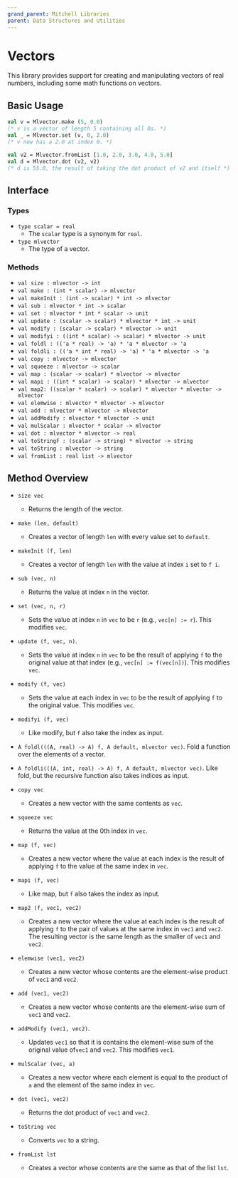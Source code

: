 ```yaml
---
grand_parent: Mitchell Libraries
parent: Data Structures and Utilities
---
```

# Vectors

This library provides support for creating and manipulating vectors of real
numbers, including some math functions on vectors.

## Basic Usage

```sml
val v = Mlvector.make (5, 0.0)
(* v is a vector of length 5 containing all 0s. *)
val _ = Mlvector.set (v, 0, 2.0)
(* v now has a 2.0 at index 0. *)

val v2 = Mlvector.fromList [1.0, 2.0, 3.0, 4.0, 5.0]
val d = Mlvector.dot (v2, v2)
(* d is 55.0, the result of taking the dot product of v2 and itself *)
```

## Interface

### Types

- `type scalar = real`
  - The `scalar` type is a synonym for `real`.
- `type mlvector`
  - The type of a vector.

### Methods

- `val size : mlvector -> int`
- `val make : (int * scalar) -> mlvector`
- `val makeInit : (int -> scalar) * int -> mlvector`
- `val sub : mlvector * int -> scalar`
- `val set : mlvector * int * scalar -> unit`
- `val update : (scalar -> scalar) * mlvector * int -> unit`
- `val modify : (scalar -> scalar) * mlvector -> unit`
- `val modifyi : ((int * scalar) -> scalar) * mlvector -> unit`
- `val foldl : (('a * real) -> 'a) * 'a * mlvector -> 'a`
- `val foldli : (('a * int * real) -> 'a) * 'a * mlvector -> 'a`
- `val copy : mlvector -> mlvector`
- `val squeeze : mlvector -> scalar`
- `val map : (scalar -> scalar) * mlvector -> mlvector`
- `val mapi : ((int * scalar) -> scalar) * mlvector -> mlvector`
- `val map2: ((scalar * scalar) -> scalar) * mlvector * mlvector -> mlvector`
- `val elemwise : mlvector * mlvector -> mlvector`
- `val add : mlvector * mlvector -> mlvector`
- `val addModify : mlvector * mlvector -> unit`
- `val mulScalar : mlvector * scalar -> mlvector`
- `val dot : mlvector * mlvector -> real`
- `val toStringF : (scalar -> string) * mlvector -> string`
- `val toString : mlvector -> string`
- `val fromList : real list -> mlvector`

## Method Overview

- `size vec`
  - Returns the length of the vector.
- `make (len, default)`
  - Creates a vector of length `len` with every value set to `default`.
- `makeInit (f, len)`
  - Creates a vector of length `len` with the value at index `i` set to `f i`.
- `sub (vec, n)`
  - Returns the value at index `n` in the vector.
- `set (vec, n, r)`
  - Sets the value at index `n` in `vec` to be `r` (e.g., `vec[n] := r`). This
    modifies `vec`.
- `update (f, vec, n)`.
  - Sets the value at index `n` in `vec` to be the result of applying `f` to the
    original value at that index (e.g., `vec[n] := f(vec[n])`). This modifies
    `vec`.
- `modify (f, vec)`
  - Sets the value at each index in `vec` to be the result of applying `f` to
    the original value. This modifies `vec`.
- `modifyi (f, vec)`
  - Like modify, but `f` also take the index as input.

- `A foldl(((A, real) -> A) f, A default, mlvector vec)`. Fold a function over the elements of a vector.
- `A foldli(((A, int, real) -> A) f, A default, mlvector vec)`. Like fold, but the recursive function also takes indices as input.

- `copy vec`
  - Creates a new vector with the same contents as `vec`.
- `squeeze vec`
  - Returns the value at the 0th index in `vec`.
- `map (f, vec)`
  - Creates a new vector where the value at each index is the result of applying
    `f` to the value at the same index in `vec`.
- `mapi (f, vec)`
  - Like map, but `f` also takes the index as input.
- `map2 (f, vec1, vec2)`
  - Creates a new vector where the value at each index is the result of applying
    `f` to the pair of values at the same index in `vec1` and `vec2`. The
    resulting vector is the same length as the smaller of `vec1` and `vec2`.
- `elemwise (vec1, vec2)`
  - Creates a new vector whose contents are the element-wise product of `vec1`
    and `vec2`.
- `add (vec1, vec2)`
  - Creates a new vector whose contents are the element-wise sum of `vec1` and
    `vec2`.
- `addModify (vec1, vec2)`.
  - Updates `vec1` so that it is contains the element-wise sum of the original
    value of`vec1` and `vec2`. This modifies `vec1`.
- `mulScalar (vec, a)`
  - Creates a new vector where each element is equal to the product of `a` and
    the element of the same index in `vec`.
- `dot (vec1, vec2)`
  - Returns the dot product of `vec1` and `vec2`.
- `toString vec`
  - Converts `vec` to a string.
- `fromList lst`
  - Creates a vector whose contents are the same as that of the list `lst`.
